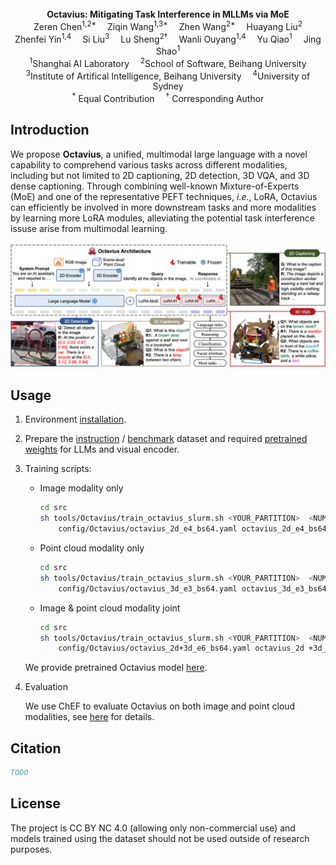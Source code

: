<br/>

<div align="center" style={{fontSize: '50px'}}>
    <b>Octavius: Mitigating Task Interference in MLLMs via MoE</b> <br/>
</div>


<div align="center">
    Zeren Chen<sup>1,2*</sup>&emsp;
    Ziqin Wang<sup>1,3*</sup>&emsp;
    Zhen Wang<sup>2*</sup>&emsp;
    Huayang Liu<sup>2</sup>
    <br/>
    Zhenfei Yin<sup>1,4</sup>&emsp;
    Si Liu<sup>3</sup>&emsp;
    Lu Sheng<sup>2†</sup>&emsp;
    Wanli Ouyang<sup>1,4</sup>&emsp;
    Yu Qiao<sup>1</sup>&emsp;
    Jing Shao<sup>1</sup>
</div>

<div align="center">
    <sup>1</sup>Shanghai AI Laboratory&emsp;
    <sup>2</sup>School of Software, Beihang University
    <br/>
    <sup>3</sup>Institute of Artifical Intelligence, Beihang University&emsp;
    <sup>4</sup>University of Sydney
    <br/>
    <sup>*</sup> Equal Contribution&emsp;
    <sup>†</sup> Corresponding Author
</div>

<PaperListButton 
    arxiv_link="https://www.baidu.com"
    code_link="https://www.google.com"
    model_zoo_link="/tutorial/training#octavius-model-zoo"
/>

## Introduction

We propose **Octavius**, a unified, multimodal large language with a novel capability to comprehend various tasks across different modalities, including but not limited to 2D captioning, 2D detection, 3D VQA, and 3D dense captioning. Through combining well-known Mixture-of-Experts (MoE) and one of the representative PEFT techniques, *i.e.*, LoRA, Octavius can efficiently be involved in more downstream tasks and more modalities by learning more LoRA modules, alleviating the potential task interference issuse arise from multimodal learning.

<img src="../images/Octavius_arch.png"/>
<br/>

## Usage

1. Environment [installation](https://openlamm.github.io/tutorial/installation#training).

2. Prepare the [instruction](https://openlamm.github.io/tutorial/datasets/instruction) / [benchmark](https://openlamm.github.io/tutorial/datasets/benchmark) dataset and required [pretrained weights](https://openlamm.github.io/tutorial/training#prepare-required-checkpoints) for LLMs and visual encoder.

3. Training scripts:

    - Image modality only

        ```bash
        cd src
        sh tools/Octavius/train_octavius_slurm.sh <YOUR_PARTITION>  <NUM_GPU> \
            config/Octavius/octavius_2d_e4_bs64.yaml octavius_2d_e4_bs64
        ```

    - Point cloud modality only

        ```bash
        cd src
        sh tools/Octavius/train_octavius_slurm.sh <YOUR_PARTITION>  <NUM_GPU> \
            config/Octavius/octavius_3d_e3_bs64.yaml octavius_3d_e3_bs64
        ```

    - Image & point cloud modality joint

        ```bash
        cd src
        sh tools/Octavius/train_octavius_slurm.sh <YOUR_PARTITION>  <NUM_GPU> \
            config/Octavius/octavius_2d+3d_e6_bs64.yaml octavius_2d +3d_e6_bs64
        ```

    We provide pretrained Octavius model [here](https://openlamm.github.io/tutorial/training#octavius-model-zoo).

4. Evaluation

    We use ChEF to evaluate Octavius on both image and point cloud modalities, see [here](https://openlamm.github.io/tutorial/benchmark/default#lamm-benchmark) for details.

## Citation

```bibtex
TODO
```

## License

The project is CC BY NC 4.0 (allowing only non-commercial use) and models trained using the dataset should not be used outside of research purposes. 